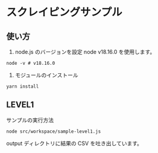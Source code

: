 # スクレイピングサンプル

## 使い方

1. node.js のバージョンを設定
   node v18.16.0 を使用します。

```shell
node -v # v18.16.0
```

1. モジュールのインストール

```shell
yarn install
```

## LEVEL1

サンプルの実行方法

```shell
node src/workspace/sample-level1.js
```

output ディレクトリに結果の CSV を吐き出しています。

